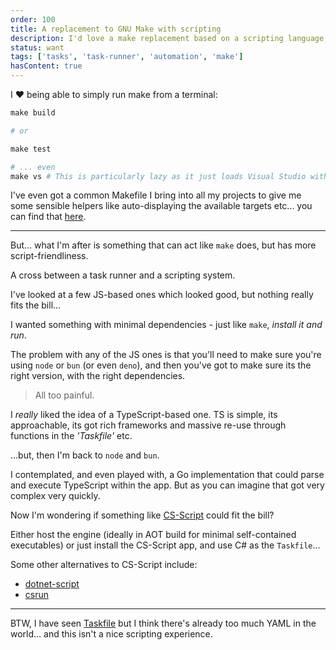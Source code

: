 ```yaml
---
order: 100
title: A replacement to GNU Make with scripting
description: I'd love a make replacement based on a scripting language, but without loads of dependencies (like  node/ bun etc).
status: want
tags: ['tasks', 'task-runner', 'automation', 'make']
hasContent: true
---
```


I ❤️ being able to simply run make from a terminal:

```powershell
make build

# or 

make test

# ... even
make vs # This is particularly lazy as it just loads Visual Studio with the correct solution for me.
```

I've even got a common Makefile I bring into all my projects to give me some sensible helpers like auto-displaying the available targets etc... you can find that [here](https://gist.github.com/kieronlanning/0bd4dedab604ea401a40452f39033c59).

---

But... what I'm after is something that can act like `make` does, but has more script-friendliness.

A cross between a task runner and a scripting system.

I've looked at a few JS-based ones which looked good, but nothing really fits the bill...

I wanted something with minimal dependencies - just like `make`, _install it and run_.

The problem with any of the JS ones is that you'll need to make sure you're using `node` or `bun` (or even `deno`), and then you've got to make sure its the right version, with the right dependencies.

> All too painful.

I _really_ liked the idea of a TypeScript-based one. TS is simple, its approachable, its got rich frameworks and massive re-use through functions in the _'Taskfile'_ etc.

...but, then I'm back to `node` and `bun`.

I contemplated, and even played with, a Go implementation that could parse and execute TypeScript within the app. But as you can imagine that got very complex very quickly.

Now I'm wondering if something like [CS-Script](https://www.cs-script.net/) could fit the bill?

Either host the engine (ideally in AOT build for minimal self-contained executables) or just install the CS-Script app, and use C# as the `Taskfile`...

Some other alternatives to CS-Script include:

- [dotnet-script](https://github.com/dotnet-script/dotnet-script)
- [csrun](https://github.com/DamianEdwards/csrun/)

---

BTW, I have seen [Taskfile](https://taskfile.dev/) but I think there's already too much YAML in the world... and this isn't a nice scripting experience.
